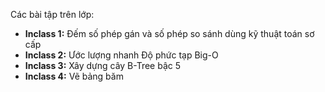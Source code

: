 Các bài tập trên lớp:
* **Inclass 1:** Đếm số phép gán và số phép so sánh dùng kỹ thuật toán sơ cấp
* **Inclass 2:** Ước lượng nhanh Độ phức tạp Big-O
* **Inclass 3:** Xây dựng cây B-Tree bậc 5
* **Inclass 4:** Vẽ bảng băm